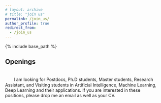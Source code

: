 ```yaml
---
# layout: archive
# title: "join us"
permalink: /join_us/
author_profile: true
redirect_from:
  - /join_us
---
```


{% include base_path %}

Openings
----------
<br />
　　I am looking for Postdocs, Ph.D students, Master students, Research Assistant, and Visiting students in Artificial Intelligence, Machine Learning, Deep Learning and their applications. If you are interested in these positions, please drop me an email as well as your CV.


